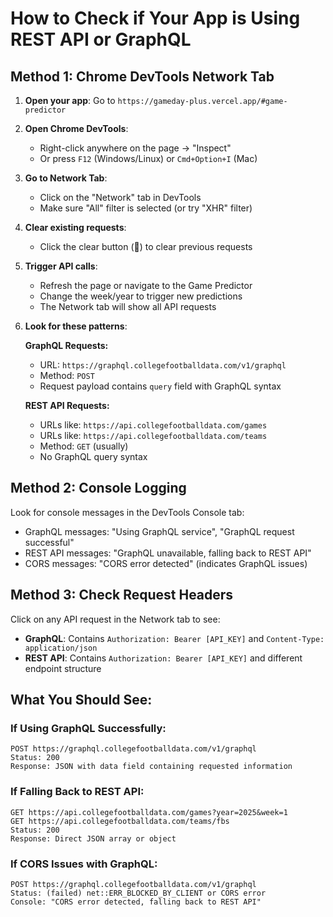 # How to Check if Your App is Using REST API or GraphQL

## Method 1: Chrome DevTools Network Tab

1. **Open your app**: Go to `https://gameday-plus.vercel.app/#game-predictor`

2. **Open Chrome DevTools**:
   - Right-click anywhere on the page → "Inspect"
   - Or press `F12` (Windows/Linux) or `Cmd+Option+I` (Mac)

3. **Go to Network Tab**:
   - Click on the "Network" tab in DevTools
   - Make sure "All" filter is selected (or try "XHR" filter)

4. **Clear existing requests**:
   - Click the clear button (🚫) to clear previous requests

5. **Trigger API calls**:
   - Refresh the page or navigate to the Game Predictor
   - Change the week/year to trigger new predictions
   - The Network tab will show all API requests

6. **Look for these patterns**:

   **GraphQL Requests:**
   - URL: `https://graphql.collegefootballdata.com/v1/graphql`
   - Method: `POST`
   - Request payload contains `query` field with GraphQL syntax

   **REST API Requests:**
   - URLs like: `https://api.collegefootballdata.com/games`
   - URLs like: `https://api.collegefootballdata.com/teams`
   - Method: `GET` (usually)
   - No GraphQL query syntax

## Method 2: Console Logging

Look for console messages in the DevTools Console tab:
- GraphQL messages: "Using GraphQL service", "GraphQL request successful"
- REST API messages: "GraphQL unavailable, falling back to REST API"
- CORS messages: "CORS error detected" (indicates GraphQL issues)

## Method 3: Check Request Headers

Click on any API request in the Network tab to see:
- **GraphQL**: Contains `Authorization: Bearer [API_KEY]` and `Content-Type: application/json`
- **REST API**: Contains `Authorization: Bearer [API_KEY]` and different endpoint structure

## What You Should See:

### If Using GraphQL Successfully:
```
POST https://graphql.collegefootballdata.com/v1/graphql
Status: 200
Response: JSON with data field containing requested information
```

### If Falling Back to REST API:
```
GET https://api.collegefootballdata.com/games?year=2025&week=1
GET https://api.collegefootballdata.com/teams/fbs
Status: 200
Response: Direct JSON array or object
```

### If CORS Issues with GraphQL:
```
POST https://graphql.collegefootballdata.com/v1/graphql
Status: (failed) net::ERR_BLOCKED_BY_CLIENT or CORS error
Console: "CORS error detected, falling back to REST API"
```
